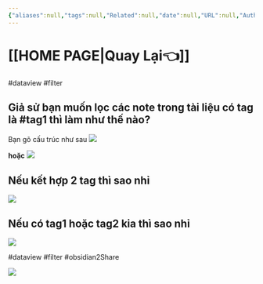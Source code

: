 ```yaml
---
{"aliases":null,"tags":null,"Related":null,"date":null,"URL":null,"Author":null,"dg-publish":true,"image":"https://i.imgur.com/qbQoywd.png","permalink":"/noi-dung-khoa-hoc/phan-2-mo-rong-va-ung-dung/loc-cac-notes-trong-vault-theo-tag/","dgPassFrontmatter":true,"noteIcon":"1"}
---
```


 
# [[HOME PAGE\|Quay Lại👈]]

#dataview #filter 
## Giả sử bạn muốn lọc các note trong tài liệu có tag là #tag1 thì làm như thế nào?

Bạn gõ cấu trúc như sau
![](https://i.imgur.com/ekORw0R.png)


**hoặc**
![](https://i.imgur.com/TxTOszm.png)


## Nếu kết hợp 2 tag thì sao nhỉ
![](https://i.imgur.com/BwYcScm.png)


## Nếu có tag1  hoặc tag2 kia thì sao nhỉ
![](https://i.imgur.com/Wf8kF00.png)



#dataview #filter #obsidian2Share 

![](https://i.imgur.com/EDps51I.png)

